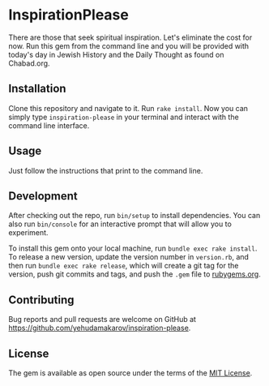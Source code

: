 # InspirationPlease

There are those that seek spiritual inspiration. Let's eliminate the cost for now.
Run this gem from the command line and you will be provided with today's day in Jewish History and the Daily Thought as found on Chabad.org.

## Installation

Clone this repository and navigate to it. Run `rake install`.
Now you can simply type `inspiration-please` in your terminal and interact with the command line interface.

## Usage

Just follow the instructions that print to the command line.

## Development

After checking out the repo, run `bin/setup` to install dependencies. You can also run `bin/console` for an interactive prompt that will allow you to experiment.

To install this gem onto your local machine, run `bundle exec rake install`. To release a new version, update the version number in `version.rb`, and then run `bundle exec rake release`, which will create a git tag for the version, push git commits and tags, and push the `.gem` file to [rubygems.org](https://rubygems.org).

## Contributing

Bug reports and pull requests are welcome on GitHub at https://github.com/yehudamakarov/inspiration-please.

## License

The gem is available as open source under the terms of the [MIT License](https://opensource.org/licenses/MIT).
